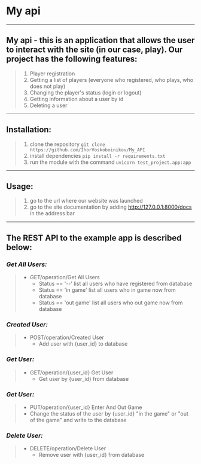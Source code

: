 # **My api**
___
## My api - this is an application that allows the user to interact with the site (in our case, play). Our project has the following features:

> 1. Player registration
> 2. Getting a list of players (everyone who registered, who plays, who does not play)
> 3. Changing the player's status (login or logout)
> 4. Getting information about a user by id
> 5. Deleting a user
___

## Installation:

> 1. clone the repository ```git clone https://github.com/IhorVoskoboinikov/My_API```
> 2. install dependencies ```pip install -r requirements.txt```
> 3. run the module with the command ```uvicorn test_project.app:app```
___

## Usage:

> 1. go to the url where our website was launched
> 2. go to the site documentation by adding http://127.0.0.1:8000/docs in the address bar
___

## The REST API to the example app is described below:
### _Get All Users:_
> + GET/operation/Get All Users
>   + Status == '--'  list all users who have registered from database
>   + Status == 'in game'  list all users who in game now from database
>   + Status == 'out game'  list all users who out game now from database

### _Created User:_
> + POST/operation/Created User
>   + Add user with {user_id} to database

### _Get User:_
> + GET/operation/{user_id} Get User
>   + Get user by {user_id} from database

### _Get User:_
> +  PUT/operation/{user_id} Enter And Out Game
>   + Change the status of the user by {user_id} "in the game" or "out of the game" and write to the database

### _Delete User:_
> + DELETE/operation/Delete User
>   + Remove user with {user_id} from database